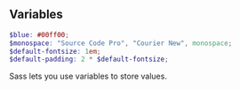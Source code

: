## Variables


```scss
$blue: #00ff00;
$monospace: "Source Code Pro", "Courier New", monospace;
$default-fontsize: 1em;
$default-padding: 2 * $default-fontsize;
```

<p class="fragment">Sass lets you use variables to store values.</p>
